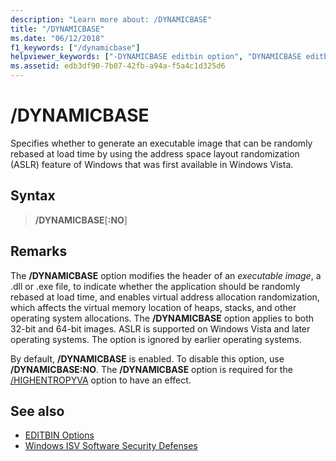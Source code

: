 ```yaml
---
description: "Learn more about: /DYNAMICBASE"
title: "/DYNAMICBASE"
ms.date: "06/12/2018"
f1_keywords: ["/dynamicbase"]
helpviewer_keywords: ["-DYNAMICBASE editbin option", "DYNAMICBASE editbin option", "/DYNAMICBASE editbin option"]
ms.assetid: edb3df90-7b07-42fb-a94a-f5a4c1d325d6
---
```

# /DYNAMICBASE

Specifies whether to generate an executable image that can be randomly rebased at load time by using the address space layout randomization (ASLR) feature of Windows that was first available in Windows Vista.

## Syntax

> **/DYNAMICBASE**[**:NO**]

## Remarks

The **/DYNAMICBASE** option modifies the header of an *executable image*, a .dll or .exe file, to indicate whether the application should be randomly rebased at load time, and enables virtual address allocation randomization, which affects the virtual memory location of heaps, stacks, and other operating system allocations. The **/DYNAMICBASE** option applies to both 32-bit and 64-bit images. ASLR is supported on Windows Vista and later operating systems. The option is ignored by earlier operating systems.

By default, **/DYNAMICBASE** is enabled. To disable this option, use **/DYNAMICBASE:NO**. The **/DYNAMICBASE** option is required for the [/HIGHENTROPYVA](highentropyva-support-64-bit-aslr.md) option to have an effect.

## See also

- [EDITBIN Options](editbin-options.md)
- [Windows ISV Software Security Defenses](/previous-versions/bb430720(v=msdn.10))
